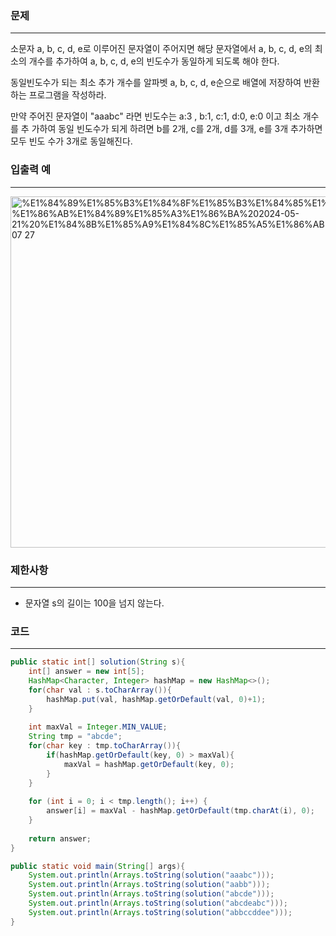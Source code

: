 ### 문제

---

소문자 a, b, c, d, e로 이루어진 문자열이 주어지면 해당 문자열에서 a, b, c, d, e의 최소의 개수를 추가하여 a, b, c, d, e의 빈도수가 동일하게 되도록 해야 한다.

동일빈도수가 되는 최소 추가 개수를 알파벳 a, b, c, d, e순으로 배열에 저장하여 반환하는 프로그램을 작성하라.

만약 주어진 문자열이 "aaabc" 라면 빈도수는 a:3 , b:1, c:1, d:0, e:0 이고 최소 개수를 추 가하여 동일 빈도수가 되게 하려면 b를 2개, c를 2개, d를 3개, e를 3개 추가하면 모두 빈도 수가 3개로 동일해진다.

### 입출력 예

---

<img width="562" alt="%E1%84%89%E1%85%B3%E1%84%8F%E1%85%B3%E1%84%85%E1%85%B5%E1%86%AB%E1%84%89%E1%85%A3%E1%86%BA%202024-05-21%20%E1%84%8B%E1%85%A9%E1%84%8C%E1%85%A5%E1%86%AB%202 07 27" src="https://github.com/runtime-zer0/goorrrng/assets/147473025/b13217a1-e0b2-4b9f-8cbf-76001c70989c">

### 제한사항

---

- 문자열 s의 길이는 100을 넘지 않는다.

### 코드

---

```java
public static int[] solution(String s){
    int[] answer = new int[5];
    HashMap<Character, Integer> hashMap = new HashMap<>();
    for(char val : s.toCharArray()){
        hashMap.put(val, hashMap.getOrDefault(val, 0)+1);
    }
    
    int maxVal = Integer.MIN_VALUE;
    String tmp = "abcde";
    for(char key : tmp.toCharArray()){
        if(hashMap.getOrDefault(key, 0) > maxVal){
            maxVal = hashMap.getOrDefault(key, 0);
        }
    }
    
    for (int i = 0; i < tmp.length(); i++) {
        answer[i] = maxVal - hashMap.getOrDefault(tmp.charAt(i), 0);
    }
    
    return answer;
}

public static void main(String[] args){
    System.out.println(Arrays.toString(solution("aaabc")));
    System.out.println(Arrays.toString(solution("aabb")));
    System.out.println(Arrays.toString(solution("abcde")));
    System.out.println(Arrays.toString(solution("abcdeabc")));
    System.out.println(Arrays.toString(solution("abbccddee")));
}
```